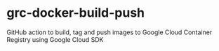 # grc-docker-build-push

GitHub action to build, tag and push images to Google Cloud Container Registry using Google Cloud SDK
